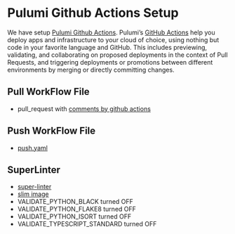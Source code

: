 # Pulumi Github Actions Setup
We have setup [Pulumi Github Actions](https://www.pulumi.com/docs/guides/continuous-delivery/github-actions/#pulumi-github-actions). Pulumi’s [GitHub Actions](https://docs.github.com/en/actions) help you deploy apps and infrastructure to your cloud of choice, using nothing but code in your favorite language and GitHub. This includes previewing, validating, and collaborating on proposed deployments in the context of Pull Requests, and triggering deployments or promotions between different environments by merging or directly committing changes.

## Pull WorkFlow File
- pull_request with [comments by github actions](https://www.pulumi.com/docs/guides/continuous-delivery/github-actions/#comments-by-github-actions)

## Push WorkFlow File
- [push.yaml](https://www.pulumi.com/docs/guides/continuous-delivery/github-actions/#the-push-workflow-file)


## SuperLinter
 - [super-linter](https://github.com/github/super-linter)
 - [slim image](https://github.com/github/super-linter#slim-image)
 - VALIDATE_PYTHON_BLACK turned OFF
 - VALIDATE_PYTHON_FLAKE8 turned OFF
 - VALIDATE_PYTHON_ISORT turned OFF
 - VALIDATE_TYPESCRIPT_STANDARD turned OFF